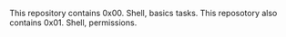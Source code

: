 This repository contains 0x00. Shell, basics tasks.
This reposotory also contains 0x01. Shell, permissions.
